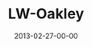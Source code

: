 ---
layout: message
category: message
series: "Last Wednesday"
title: "LW-Oakley"
date: 2013-02-27-00-00
message_id: 777
---